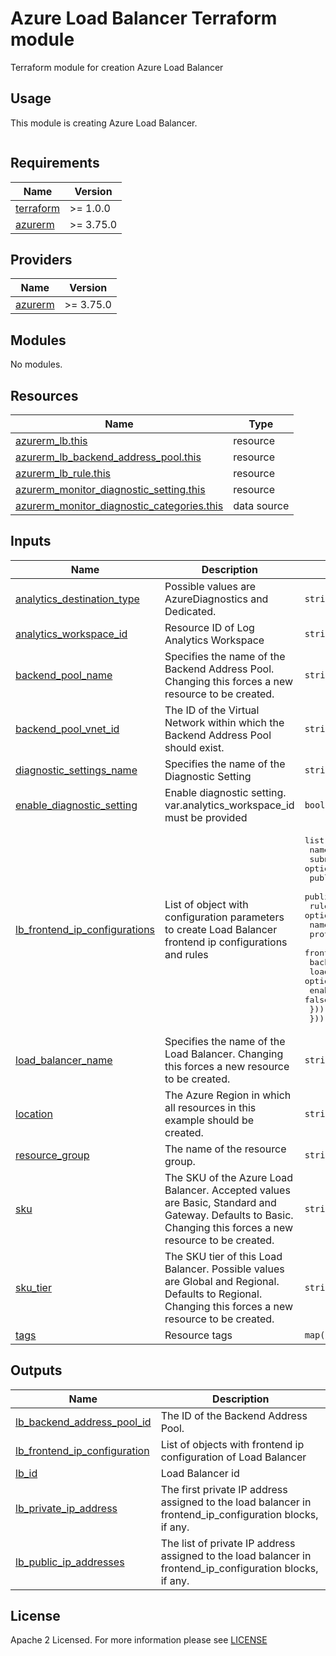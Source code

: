 # Azure Load Balancer Terraform module
Terraform module for creation Azure Load Balancer

## Usage
This module is creating Azure Load Balancer.
```hcl

```
<!-- BEGIN_TF_DOCS -->
## Requirements

| Name | Version |
|------|---------|
| <a name="requirement_terraform"></a> [terraform](#requirement\_terraform) | >= 1.0.0 |
| <a name="requirement_azurerm"></a> [azurerm](#requirement\_azurerm) | >= 3.75.0 |

## Providers

| Name | Version |
|------|---------|
| <a name="provider_azurerm"></a> [azurerm](#provider\_azurerm) | >= 3.75.0 |

## Modules

No modules.

## Resources

| Name | Type |
|------|------|
| [azurerm_lb.this](https://registry.terraform.io/providers/hashicorp/azurerm/latest/docs/resources/lb) | resource |
| [azurerm_lb_backend_address_pool.this](https://registry.terraform.io/providers/hashicorp/azurerm/latest/docs/resources/lb_backend_address_pool) | resource |
| [azurerm_lb_rule.this](https://registry.terraform.io/providers/hashicorp/azurerm/latest/docs/resources/lb_rule) | resource |
| [azurerm_monitor_diagnostic_setting.this](https://registry.terraform.io/providers/hashicorp/azurerm/latest/docs/resources/monitor_diagnostic_setting) | resource |
| [azurerm_monitor_diagnostic_categories.this](https://registry.terraform.io/providers/hashicorp/azurerm/latest/docs/data-sources/monitor_diagnostic_categories) | data source |

## Inputs

| Name | Description | Type | Default | Required |
|------|-------------|------|---------|:--------:|
| <a name="input_analytics_destination_type"></a> [analytics\_destination\_type](#input\_analytics\_destination\_type) | Possible values are AzureDiagnostics and Dedicated. | `string` | `"Dedicated"` | no |
| <a name="input_analytics_workspace_id"></a> [analytics\_workspace\_id](#input\_analytics\_workspace\_id) | Resource ID of Log Analytics Workspace | `string` | `null` | no |
| <a name="input_backend_pool_name"></a> [backend\_pool\_name](#input\_backend\_pool\_name) | Specifies the name of the Backend Address Pool. Changing this forces a new resource to be created. | `string` | `"BackEndAddressPool"` | no |
| <a name="input_backend_pool_vnet_id"></a> [backend\_pool\_vnet\_id](#input\_backend\_pool\_vnet\_id) | The ID of the Virtual Network within which the Backend Address Pool should exist. | `string` | `null` | no |
| <a name="input_diagnostic_settings_name"></a> [diagnostic\_settings\_name](#input\_diagnostic\_settings\_name) | Specifies the name of the Diagnostic Setting | `string` | `null` | no |
| <a name="input_enable_diagnostic_setting"></a> [enable\_diagnostic\_setting](#input\_enable\_diagnostic\_setting) | Enable diagnostic setting. var.analytics\_workspace\_id must be provided | `bool` | `false` | no |
| <a name="input_lb_frontend_ip_configurations"></a> [lb\_frontend\_ip\_configurations](#input\_lb\_frontend\_ip\_configurations) | List of object with configuration parameters to create Load Balancer frontend ip configurations and rules | <pre>list(object({<br>    name                 = string<br>    subnet_id            = optional(string)<br>    public_ip_address_id = optional(string)<br>    public_ip_prefix_id  = optional(string)<br>    rules = optional(list(object({<br>      name               = string<br>      protocol           = string<br>      frontend_port      = number<br>      backend_port       = number<br>      load_distribution  = optional(string, "Default")<br>      enable_floating_ip = optional(bool, false)<br>    })), [])<br>  }))</pre> | `[]` | no |
| <a name="input_load_balancer_name"></a> [load\_balancer\_name](#input\_load\_balancer\_name) | Specifies the name of the Load Balancer. Changing this forces a new resource to be created. | `string` | n/a | yes |
| <a name="input_location"></a> [location](#input\_location) | The Azure Region in which all resources in this example should be created. | `string` | n/a | yes |
| <a name="input_resource_group"></a> [resource\_group](#input\_resource\_group) | The name of the resource group. | `string` | n/a | yes |
| <a name="input_sku"></a> [sku](#input\_sku) | The SKU of the Azure Load Balancer. Accepted values are Basic, Standard and Gateway. Defaults to Basic. Changing this forces a new resource to be created. | `string` | `"Standard"` | no |
| <a name="input_sku_tier"></a> [sku\_tier](#input\_sku\_tier) | The SKU tier of this Load Balancer. Possible values are Global and Regional. Defaults to Regional. Changing this forces a new resource to be created. | `string` | `"Regional"` | no |
| <a name="input_tags"></a> [tags](#input\_tags) | Resource tags | `map(any)` | `{}` | no |

## Outputs

| Name | Description |
|------|-------------|
| <a name="output_lb_backend_address_pool_id"></a> [lb\_backend\_address\_pool\_id](#output\_lb\_backend\_address\_pool\_id) | The ID of the Backend Address Pool. |
| <a name="output_lb_frontend_ip_configuration"></a> [lb\_frontend\_ip\_configuration](#output\_lb\_frontend\_ip\_configuration) | List of objects with frontend ip configuration of Load Balancer |
| <a name="output_lb_id"></a> [lb\_id](#output\_lb\_id) | Load Balancer id |
| <a name="output_lb_private_ip_address"></a> [lb\_private\_ip\_address](#output\_lb\_private\_ip\_address) | The first private IP address assigned to the load balancer in frontend\_ip\_configuration blocks, if any. |
| <a name="output_lb_public_ip_addresses"></a> [lb\_public\_ip\_addresses](#output\_lb\_public\_ip\_addresses) | The list of private IP address assigned to the load balancer in frontend\_ip\_configuration blocks, if any. |
<!-- END_TF_DOCS -->

## License

Apache 2 Licensed. For more information please see [LICENSE](https://github.com/data-platform-hq/terraform-azurerm-load-balancer/blob/main/LICENSE)
